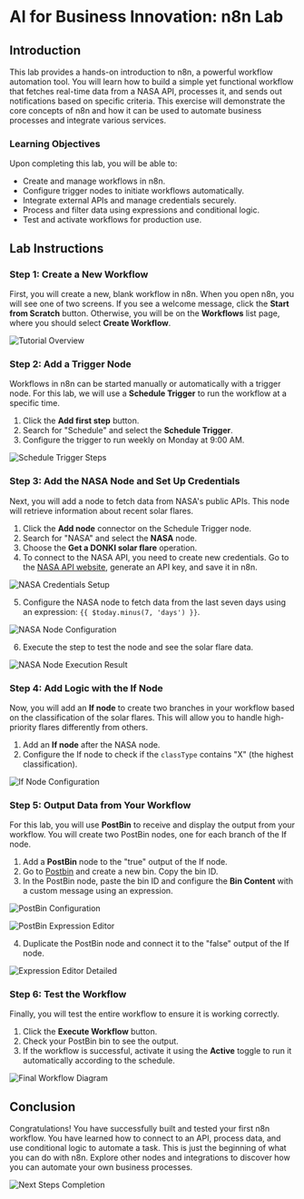 # AI for Business Innovation: n8n Lab

## Introduction

This lab provides a hands-on introduction to n8n, a powerful workflow automation tool. You will learn how to build a simple yet functional workflow that fetches real-time data from a NASA API, processes it, and sends out notifications based on specific criteria. This exercise will demonstrate the core concepts of n8n and how it can be used to automate business processes and integrate various services.

### Learning Objectives

Upon completing this lab, you will be able to:

*   Create and manage workflows in n8n.
*   Configure trigger nodes to initiate workflows automatically.
*   Integrate external APIs and manage credentials securely.
*   Process and filter data using expressions and conditional logic.
*   Test and activate workflows for production use.

## Lab Instructions

### Step 1: Create a New Workflow

First, you will create a new, blank workflow in n8n. When you open n8n, you will see one of two screens. If you see a welcome message, click the **Start from Scratch** button. Otherwise, you will be on the **Workflows** list page, where you should select **Create Workflow**.

![Tutorial Overview](https://private-us-east-1.manuscdn.com/sessionFile/v6AeLuxZsuOMLWmQ3uaBAS/sandbox/V48k3tN3dpLd5gzKqL2xRs-images_1759333164207_na1fn_L2hvbWUvdWJ1bnR1L244bl9sYWIvaW1hZ2VzLzAxX3R1dG9yaWFsX292ZXJ2aWV3.png?Policy=eyJTdGF0ZW1lbnQiOlt7IlJlc291cmNlIjoiaHR0cHM6Ly9wcml2YXRlLXVzLWVhc3QtMS5tYW51c2Nkbi5jb20vc2Vzc2lvbkZpbGUvdjZBZUx1eFpzdU9NTFdtUTN1YUJBUy9zYW5kYm94L1Y0OGszdE4zZHBMZDVnektxTDJ4UnMtaW1hZ2VzXzE3NTkzMzMxNjQyMDdfbmExZm5fTDJodmJXVXZkV0oxYm5SMUwyNDRibDlzWVdJdmFXMWhaMlZ6THpBeFgzUjFkRzl5YVdGc1gyOTJaWEoyYVdWMy5wbmciLCJDb25kaXRpb24iOnsiRGF0ZUxlc3NUaGFuIjp7IkFXUzpFcG9jaFRpbWUiOjE3OTg3NjE2MDB9fX1dfQ__&Key-Pair-Id=K2HSFNDJXOU9YS&Signature=J0z1BWF9sqZ0lwbo~jfM4CuXz4ToygJFwv4Em5AwtnABAIfsUIszKbCZFfcmYrxs8EK2-2NrYwVQglF1GrJ7C04t63phbl-qbXo2YIH9mDrRYJCqZk2WmEkEn7XyA0HUm0ute-RwgnVXrR76~ryIYDoLqOZzHR3fcOqmBrkeHweoXFzJ2LVmXHMgWsgdHt8tym23ccoLW6WAT483zMwM~NFisZ7b5RwZUEMwdRgxHpCuUKlvV95codTJMByCAFlE-7anuKpNhzYLw9l1PzRO1NDoOb-WRlcMcTk9QI5ftlqi09-If9Zc7x795BmQYpkGwAtYWwT09m4T1QUNDV~Bqw__)

### Step 2: Add a Trigger Node

Workflows in n8n can be started manually or automatically with a trigger node. For this lab, we will use a **Schedule Trigger** to run the workflow at a specific time.

1.  Click the **Add first step** button.
2.  Search for "Schedule" and select the **Schedule Trigger**.
3.  Configure the trigger to run weekly on Monday at 9:00 AM.

![Schedule Trigger Steps](https://private-us-east-1.manuscdn.com/sessionFile/v6AeLuxZsuOMLWmQ3uaBAS/sandbox/V48k3tN3dpLd5gzKqL2xRs-images_1759333164210_na1fn_L2hvbWUvdWJ1bnR1L244bl9sYWIvaW1hZ2VzLzAyX3NjaGVkdWxlX3RyaWdnZXJfc3RlcHM.png?Policy=eyJTdGF0ZW1lbnQiOlt7IlJlc291cmNlIjoiaHR0cHM6Ly9wcml2YXRlLXVzLWVhc3QtMS5tYW51c2Nkbi5jb20vc2Vzc2lvbkZpbGUvdjZBZUx1eFpzdU9NTFdtUTN1YUJBUy9zYW5kYm94L1Y0OGszdE4zZHBMZDVnektxTDJ4UnMtaW1hZ2VzXzE3NTkzMzMxNjQyMTBfbmExZm5fTDJodmJXVXZkV0oxYm5SMUwyNDRibDlzWVdJdmFXMWhaMlZ6THpBeVgzTmphR1ZrZFd4bFgzUnlhV2RuWlhKZmMzUmxjSE0ucG5nIiwiQ29uZGl0aW9uIjp7IkRhdGVMZXNzVGhhbiI6eyJBV1M6RXBvY2hUaW1lIjoxNzk4NzYxNjAwfX19XX0_&Key-Pair-Id=K2HSFNDJXOU9YS&Signature=qh5I9ON1gRx0JmDW6W4fBwDBeOkT~xVwdeCOpsXA3rdhT1NCQw7c3qnAwf-9QtMzxZ62Av6BrVnJ-JAWCIZtdGsY-gUYeaBbZoabIkXDhBWUY8-b9yfFnwYJlx1yCn4eXR3L9~hpiEO5L2ycwkcLwG679m2lCvq9hCTjTQQ-bMmxUvNOHFNJhmunmIvrMuj091wdUctrYw543TtWFA8FtJFeOASQQUebIUCGdGpuPBUi2cvzOB26kodZ~nRdI1JZhKAbQC3r1JoPKht6Wo76t8E8dHqfzpMAtEGnvoz-9SF6bh-DpQXrMwom-9j20y8PsyUHCYKy-fWp9naHsNeJ1g__)

### Step 3: Add the NASA Node and Set Up Credentials

Next, you will add a node to fetch data from NASA's public APIs. This node will retrieve information about recent solar flares.

1.  Click the **Add node** connector on the Schedule Trigger node.
2.  Search for "NASA" and select the **NASA** node.
3.  Choose the **Get a DONKI solar flare** operation.
4.  To connect to the NASA API, you need to create new credentials. Go to the [NASA API website](https://api.nasa.gov/), generate an API key, and save it in n8n.

![NASA Credentials Setup](https://private-us-east-1.manuscdn.com/sessionFile/v6AeLuxZsuOMLWmQ3uaBAS/sandbox/V48k3tN3dpLd5gzKqL2xRs-images_1759333164212_na1fn_L2hvbWUvdWJ1bnR1L244bl9sYWIvaW1hZ2VzLzAzX25hc2FfY3JlZGVudGlhbHNfc2V0dXA.png?Policy=eyJTdGF0ZW1lbnQiOlt7IlJlc291cmNlIjoiaHR0cHM6Ly9wcml2YXRlLXVzLWVhc3QtMS5tYW51c2Nkbi5jb20vc2Vzc2lvbkZpbGUvdjZBZUx1eFpzdU9NTFdtUTN1YUJBUy9zYW5kYm94L1Y0OGszdE4zZHBMZDVnektxTDJ4UnMtaW1hZ2VzXzE3NTkzMzMxNjQyMTJfbmExZm5fTDJodmJXVXZkV0oxYm5SMUwyNDRibDlzWVdJdmFXMWhaMlZ6THpBelgyNWhjMkZmWTNKbFpHVnVkR2xoYkhOZmMyVjBkWEEucG5nIiwiQ29uZGl0aW9uIjp7IkRhdGVMZXNzVGhhbiI6eyJBV1M6RXBvY2hUaW1lIjoxNzk4NzYxNjAwfX19XX0_&Key-Pair-Id=K2HSFNDJXOU9YS&Signature=oQj94pEebWkSj~YovHCsMKSy~bx~q98M-d0NoizgYMAqTMsVa0fX-9sg2wO2N8TW2u0v4xQTwlC3DDL2U85pvbhgJ5wXQMdyICIhd1I5h-XT3HOD94AjcaBl86nOoY7mCkojzsOz~a1ZZYRAzcAVrUxQZ1mRh0TNgVMorQkLnk7ZBCKaN8tuYnQtdEKIkYLrkov11v0y8XQXlDi0cJMoSm7ZLzEHxISK0mVBHCGk51pirH6LnFy~hJNiNph2w0lWt1rQ-fTshi~llr6u-sYZuqb8cH~qANefXUEeZfbq3eSP0UwGrNpbeNoreZFa4JPx8~QOHL~SvuW64Q83hMPYpw__)

5.  Configure the NASA node to fetch data from the last seven days using an expression: `{{ $today.minus(7, 'days') }}`.

![NASA Node Configuration](https://private-us-east-1.manuscdn.com/sessionFile/v6AeLuxZsuOMLWmQ3uaBAS/sandbox/V48k3tN3dpLd5gzKqL2xRs-images_1759333164213_na1fn_L2hvbWUvdWJ1bnR1L244bl9sYWIvaW1hZ2VzLzA0X25hc2Ffbm9kZV9jb25maWd1cmF0aW9u.png?Policy=eyJTdGF0ZW1lbnQiOlt7IlJlc291cmNlIjoiaHR0cHM6Ly9wcml2YXRlLXVzLWVhc3QtMS5tYW51c2Nkbi5jb20vc2Vzc2lvbkZpbGUvdjZBZUx1eFpzdU9NTFdtUTN1YUJBUy9zYW5kYm94L1Y0OGszdE4zZHBMZDVnektxTDJ4UnMtaW1hZ2VzXzE3NTkzMzMxNjQyMTNfbmExZm5fTDJodmJXVXZkV0oxYm5SMUwyNDRibDlzWVdJdmFXMWhaMlZ6THpBMFgyNWhjMkZmYm05a1pWOWpiMjVtYVdkMWNtRjBhVzl1LnBuZyIsIkNvbmRpdGlvbiI6eyJEYXRlTGVzc1RoYW4iOnsiQVdTOkVwb2NoVGltZSI6MTc5ODc2MTYwMH19fV19&Key-Pair-Id=K2HSFNDJXOU9YS&Signature=u9Ak2EdfnL7DbxLSaWQPj2eb4kWrE88bE1j1feEnXmCFMD-dnoB7mcU2QRnExV9AcoNvcNERLLrx8sCRAJr2kDeTKWqapRFL51dftpC2J4vchYBkThDmv7UpeuRVq0mPcTEVuopBhdnUZYc4RRsZRjXqnJMO7ZzF9kCeu1kM3bDz55hjW15nHSNGnmIIEeXouuehgj6GBoTDc6yP2hKxV-9s610HXVQQOQ8-7DNy5PGgWGsni-8gwrf8apa4O7MKxKsRnKdSlDb7RIdui9fbxG3kteeKCPGVg7M9EABGUqyS1AFgd0q2GzBzBH6NB3x0SBfEVQO7Bvrqk~9JqGB7Jg__)

6.  Execute the step to test the node and see the solar flare data.

![NASA Node Execution Result](https://private-us-east-1.manuscdn.com/sessionFile/v6AeLuxZsuOMLWmQ3uaBAS/sandbox/V48k3tN3dpLd5gzKqL2xRs-images_1759333164214_na1fn_L2hvbWUvdWJ1bnR1L244bl9sYWIvaW1hZ2VzLzA1X25hc2Ffbm9kZV9leGVjdXRpb25fcmVzdWx0.png?Policy=eyJTdGF0ZW1lbnQiOlt7IlJlc291cmNlIjoiaHR0cHM6Ly9wcml2YXRlLXVzLWVhc3QtMS5tYW51c2Nkbi5jb20vc2Vzc2lvbkZpbGUvdjZBZUx1eFpzdU9NTFdtUTN1YUJBUy9zYW5kYm94L1Y0OGszdE4zZHBMZDVnektxTDJ4UnMtaW1hZ2VzXzE3NTkzMzMxNjQyMTRfbmExZm5fTDJodmJXVXZkV0oxYm5SMUwyNDRibDlzWVdJdmFXMWhaMlZ6THpBMVgyNWhjMkZmYm05a1pWOWxlR1ZqZFhScGIyNWZjbVZ6ZFd4MC5wbmciLCJDb25kaXRpb24iOnsiRGF0ZUxlc3NUaGFuIjp7IkFXUzpFcG9jaFRpbWUiOjE3OTg3NjE2MDB9fX1dfQ__&Key-Pair-Id=K2HSFNDJXOU9YS&Signature=c38yxwiwCkU4wuAZgkcgJWuHqKYf0ja9te4OktSfHipACPkIisjLpXAMnx3rbHAGfwDXuqgQNyuxf~7FYUbXxFfMX92MpGnqJPMmzWPOmYYfnYUM1YigiQ5j~vrLwaSCJPrsBKXPCSmiVGGX7k-K2iBQBkApcVUxhneVRVpI8E-xOPDRL5J9xYaoukqWXMBBt2ZlPPd9pglW8sVqtWWs4apUUxp0p8eKo6roVKuym04kpj1WvDYGckFBmli1lM3ghhkcUONjA6d5POU1pCAVOohun~kwkwxJLfjcaMt0YlJGNGmf4EoA5ne~AZECdJSQWAuNkQpaXIqwpUG59CmP3A__)

### Step 4: Add Logic with the If Node

Now, you will add an **If node** to create two branches in your workflow based on the classification of the solar flares. This will allow you to handle high-priority flares differently from others.

1.  Add an **If node** after the NASA node.
2.  Configure the If node to check if the `classType` contains "X" (the highest classification).

![If Node Configuration](https://private-us-east-1.manuscdn.com/sessionFile/v6AeLuxZsuOMLWmQ3uaBAS/sandbox/V48k3tN3dpLd5gzKqL2xRs-images_1759333164221_na1fn_L2hvbWUvdWJ1bnR1L244bl9sYWIvaW1hZ2VzLzA2X2lmX25vZGVfY29uZmlndXJhdGlvbg.png?Policy=eyJTdGF0ZW1lbnQiOlt7IlJlc291cmNlIjoiaHR0cHM6Ly9wcml2YXRlLXVzLWVhc3QtMS5tYW51c2Nkbi5jb20vc2Vzc2lvbkZpbGUvdjZBZUx1eFpzdU9NTFdtUTN1YUJBUy9zYW5kYm94L1Y0OGszdE4zZHBMZDVnektxTDJ4UnMtaW1hZ2VzXzE3NTkzMzMxNjQyMjFfbmExZm5fTDJodmJXVXZkV0oxYm5SMUwyNDRibDlzWVdJdmFXMWhaMlZ6THpBMlgybG1YMjV2WkdWZlkyOXVabWxuZFhKaGRHbHZiZy5wbmciLCJDb25kaXRpb24iOnsiRGF0ZUxlc3NUaGFuIjp7IkFXUzpFcG9jaFRpbWUiOjE3OTg3NjE2MDB9fX1dfQ__&Key-Pair-Id=K2HSFNDJXOU9YS&Signature=C7oe8aTFnA7qB0XHVxTK3~fQkYQhkrZ8tta7qWo0mXzJZiSW61LfZ~QcDQCAZ-m4MqificX5yPZcwJ9FFz~SdiCrvqhOBf9YbV~ELmD4CSQkc5pObCwk2Iay3WdGDSLns1KVwp6c9Mkn9Z75Nq-z~Bt~TpGH~NlfcadqTQ75qipMZdDzu7t9CzvMa~gTHx5MU1EjYI~bh~bAcMEb1KGfqMbqVAB01JuQfHxqI-B41OTh4ff-yJPV1w0udJ0gdKyYZfVbHRtiWbdQmCZFVUGysZAdJ2CkLXDB~sjbTr8ip9lorheiyviMwH8SBkhQR5jls-wcZ3MwUrfj1pMrbSDQpw__)

### Step 5: Output Data from Your Workflow

For this lab, you will use **PostBin** to receive and display the output from your workflow. You will create two PostBin nodes, one for each branch of the If node.

1.  Add a **PostBin** node to the "true" output of the If node.
2.  Go to [Postbin](https://postb.in/) and create a new bin. Copy the bin ID.
3.  In the PostBin node, paste the bin ID and configure the **Bin Content** with a custom message using an expression.

![PostBin Configuration](https://private-us-east-1.manuscdn.com/sessionFile/v6AeLuxZsuOMLWmQ3uaBAS/sandbox/V48k3tN3dpLd5gzKqL2xRs-images_1759333164222_na1fn_L2hvbWUvdWJ1bnR1L244bl9sYWIvaW1hZ2VzLzA3X3Bvc3RiaW5fY29uZmlndXJhdGlvbg.png?Policy=eyJTdGF0ZW1lbnQiOlt7IlJlc291cmNlIjoiaHR0cHM6Ly9wcml2YXRlLXVzLWVhc3QtMS5tYW51c2Nkbi5jb20vc2Vzc2lvbkZpbGUvdjZBZUx1eFpzdU9NTFdtUTN1YUJBUy9zYW5kYm94L1Y0OGszdE4zZHBMZDVnektxTDJ4UnMtaW1hZ2VzXzE3NTkzMzMxNjQyMjJfbmExZm5fTDJodmJXVXZkV0oxYm5SMUwyNDRibDlzWVdJdmFXMWhaMlZ6THpBM1gzQnZjM1JpYVc1ZlkyOXVabWxuZFhKaGRHbHZiZy5wbmciLCJDb25kaXRpb24iOnsiRGF0ZUxlc3NUaGFuIjp7IkFXUzpFcG9jaFRpbWUiOjE3OTg3NjE2MDB9fX1dfQ__&Key-Pair-Id=K2HSFNDJXOU9YS&Signature=dWsW~avDWpw0IxYTls7xrleOdR7~4Z3P7doff6E2mnYTfK9CCxvYSzC~Xhl3b4VrdSjYxABlqGk74bxUqNqv6cmtB5LjylNCksPj5nY8cXTJnI5mrVIfPTah0CLMsXS2sxIPLM0rtihCOtbKnnfQ~yWEA4REbKpubwf-xFj2nsLLwpoV1zIvp~PPcmI3-AfKfqoL1DGf9mmD3cU9jyWnq9CXV5lg2P8VS1LfnWiSs2IpcE3hBePAhj2FvstkRRRKovLL1tsnHjT-I4nN3iC14oTehYFc2L6WPUR8~aTzCoWgXcz~yljkqpc8cjvXk6ohcP3mnKHyI-Ygu0vBtuhbbQ__)

![PostBin Expression Editor](https://private-us-east-1.manuscdn.com/sessionFile/v6AeLuxZsuOMLWmQ3uaBAS/sandbox/V48k3tN3dpLd5gzKqL2xRs-images_1759333164224_na1fn_L2hvbWUvdWJ1bnR1L244bl9sYWIvaW1hZ2VzLzA4X3Bvc3RiaW5fZXhwcmVzc2lvbl9lZGl0b3I.png?Policy=eyJTdGF0ZW1lbnQiOlt7IlJlc291cmNlIjoiaHR0cHM6Ly9wcml2YXRlLXVzLWVhc3QtMS5tYW51c2Nkbi5jb20vc2Vzc2lvbkZpbGUvdjZBZUx1eFpzdU9NTFdtUTN1YUJBUy9zYW5kYm94L1Y0OGszdE4zZHBMZDVnektxTDJ4UnMtaW1hZ2VzXzE3NTkzMzMxNjQyMjRfbmExZm5fTDJodmJXVXZkV0oxYm5SMUwyNDRibDlzWVdJdmFXMWhaMlZ6THpBNFgzQnZjM1JpYVc1ZlpYaHdjbVZ6YzJsdmJsOWxaR2wwYjNJLnBuZyIsIkNvbmRpdGlvbiI6eyJEYXRlTGVzc1RoYW4iOnsiQVdTOkVwb2NoVGltZSI6MTc5ODc2MTYwMH19fV19&Key-Pair-Id=K2HSFNDJXOU9YS&Signature=WqVqcrPMNhHYq0Q2U2c9qQf5U7djY6b0dnVGHmXevE8E5VGQutQL~zuBersGS~lLsJ6-8p6bPsR9g4jK5pfs8Ltd5LJaIN3USp2jH62QhPzF0RFOkAK7BLFuhEaN9aEkjH8F4BAhzCIrVBTtlaTCRDPyMdaBuqxyepm8Cf9rvGRaE8g08iH82vYpFDbxLf1wmCuKV6EP6lJeJnwSkW4jqDwp9~97BMp9F7Ooo2mcaNvC8h3l9U1E4iMPym2ol91ZLUQBRj2GehMs90ZqASUHC5qxhUQVd9y0y13wBau2vPIu-MZ1k~p~LlTBgUQxpDIYi8KfhmhGRLlvgZ1PmgEdGA__)

4.  Duplicate the PostBin node and connect it to the "false" output of the If node.

![Expression Editor Detailed](https://private-us-east-1.manuscdn.com/sessionFile/v6AeLuxZsuOMLWmQ3uaBAS/sandbox/V48k3tN3dpLd5gzKqL2xRs-images_1759333164225_na1fn_L2hvbWUvdWJ1bnR1L244bl9sYWIvaW1hZ2VzLzA5X2V4cHJlc3Npb25fZWRpdG9yX2RldGFpbGVk.png?Policy=eyJTdGF0ZW1lbnQiOlt7IlJlc291cmNlIjoiaHR0cHM6Ly9wcml2YXRlLXVzLWVhc3QtMS5tYW51c2Nkbi5jb20vc2Vzc2lvbkZpbGUvdjZBZUx1eFpzdU9NTFdtUTN1YUJBUy9zYW5kYm94L1Y0OGszdE4zZHBMZDVnektxTDJ4UnMtaW1hZ2VzXzE3NTkzMzMxNjQyMjVfbmExZm5fTDJodmJXVXZkV0oxYm5SMUwyNDRibDlzWVdJdmFXMWhaMlZ6THpBNVgyVjRjSEpsYzNOcGIyNWZaV1JwZEc5eVgyUmxkR0ZwYkdWay5wbmciLCJDb25kaXRpb24iOnsiRGF0ZUxlc3NUaGFuIjp7IkFXUzpFcG9jaFRpbWUiOjE3OTg3NjE2MDB9fX1dfQ__&Key-Pair-Id=K2HSFNDJXOU9YS&Signature=pYzmc5JTDB6Ejr-4rBspM-7dOeiBNBXymM-SOJMCjg6R73EEiiVXFVUDpBx8UMif7B9bAb2s-JpbTcNSLDrVE1HewKjiWTLRQB5Dy8NG7zgMEkZv0WbNMTPV6qUXUsxYlSRget8WhXEnU8PwyHzlVuw8FH3o9t0GXjROnODKxathP625U6gxhbLzjPAQq3AnXuofpIjW0ycsoOqIbM30rxEa2EwTnEeCkM90bDLUJxYal3M89rVYZwJ9xIW7zHZQ8DF2Wcv2d4QR19KpJ27OdrTZasBXWQBHfZfwHm7TcCaM2jYThQUpLi9aE1ntoUcRbp7dSNTuokU-I96koPjlGw__)

### Step 6: Test the Workflow

Finally, you will test the entire workflow to ensure it is working correctly.

1.  Click the **Execute Workflow** button.
2.  Check your PostBin bin to see the output.
3.  If the workflow is successful, activate it using the **Active** toggle to run it automatically according to the schedule.

![Final Workflow Diagram](https://private-us-east-1.manuscdn.com/sessionFile/v6AeLuxZsuOMLWmQ3uaBAS/sandbox/V48k3tN3dpLd5gzKqL2xRs-images_1759333164226_na1fn_L2hvbWUvdWJ1bnR1L244bl9sYWIvaW1hZ2VzLzEwX2ZpbmFsX3dvcmtmbG93X2RpYWdyYW0.png?Policy=eyJTdGF0ZW1lbnQiOlt7IlJlc291cmNlIjoiaHR0cHM6Ly9wcml2YXRlLXVzLWVhc3QtMS5tYW51c2Nkbi5jb20vc2Vzc2lvbkZpbGUvdjZBZUx1eFpzdU9NTFdtUTN1YUJBUy9zYW5kYm94L1Y0OGszdE4zZHBMZDVnektxTDJ4UnMtaW1hZ2VzXzE3NTkzMzMxNjQyMjZfbmExZm5fTDJodmJXVXZkV0oxYm5SMUwyNDRibDlzWVdJdmFXMWhaMlZ6THpFd1gyWnBibUZzWDNkdmNtdG1iRzkzWDJScFlXZHlZVzAucG5nIiwiQ29uZGl0aW9uIjp7IkRhdGVMZXNzVGhhbiI6eyJBV1M6RXBvY2hUaW1lIjoxNzk4NzYxNjAwfX19XX0_&Key-Pair-Id=K2HSFNDJXOU9YS&Signature=riekZb7UO2l4lwYTI5TyRnNAPkrKgmrb-2Bn~oYR-tNQn~~-EMPcM~k~kRXi8XKImv-4-b6~KSN9z5dzK6vhyLvZBY8uTmVALQ9KAfE6rkBduUz6XSxqOR35uATvmnleMNsbucd0jJPfjFTruM7Ov1ULjjEpgd~iBNSI-Q8iKBYES0KwCST3XUe1WuwY4PgzbiUzybA073sDFtkMIk7GZLPbRP2Dh0tyQOQy-ZDwn-5ETPNY7HxFDus~teg3uZspzuu7Ij2iHN3I7DWMZSa6EbN6FYN5vSitdKTsjysDV4R14~Kl7zdXDSHkA6SiOgTV4zYea-S5V5uJW0OhDygrIg__)

## Conclusion

Congratulations! You have successfully built and tested your first n8n workflow. You have learned how to connect to an API, process data, and use conditional logic to automate a task. This is just the beginning of what you can do with n8n. Explore other nodes and integrations to discover how you can automate your own business processes.

![Next Steps Completion](https://private-us-east-1.manuscdn.com/sessionFile/v6AeLuxZsuOMLWmQ3uaBAS/sandbox/V48k3tN3dpLd5gzKqL2xRs-images_1759333164227_na1fn_L2hvbWUvdWJ1bnR1L244bl9sYWIvaW1hZ2VzLzExX25leHRfc3RlcHNfY29tcGxldGlvbg.png?Policy=eyJTdGF0ZW1lbnQiOlt7IlJlc291cmNlIjoiaHR0cHM6Ly9wcml2YXRlLXVzLWVhc3QtMS5tYW51c2Nkbi5jb20vc2Vzc2lvbkZpbGUvdjZBZUx1eFpzdU9NTFdtUTN1YUJBUy9zYW5kYm94L1Y0OGszdE4zZHBMZDVnektxTDJ4UnMtaW1hZ2VzXzE3NTkzMzMxNjQyMjdfbmExZm5fTDJodmJXVXZkV0oxYm5SMUwyNDRibDlzWVdJdmFXMWhaMlZ6THpFeFgyNWxlSFJmYzNSbGNITmZZMjl0Y0d4bGRHbHZiZy5wbmciLCJDb25kaXRpb24iOnsiRGF0ZUxlc3NUaGFuIjp7IkFXUzpFcG9jaFRpbWUiOjE3OTg3NjE2MDB9fX1dfQ__&Key-Pair-Id=K2HSFNDJXOU9YS&Signature=OPBW5P~GZGFpYqRX0CLqDYZp6vQ4GJUVKdjipVrx6FuOCvlZ4YsLzYmGodrShmtLX7autOwPzDttcU3mGVGrmLiERLX4cl7YMdIRhMDlgUgcSBjNZ2ju4cB4a9Z4zC2hkaZZQVTknHDQMziZ9g~lU11wnlSik6thHwzUZ~AZx3a-jINFQoeIlqtjE-daWw1jp4I~zgcHvGJlIlASGmxuVZDFYnLCKEqtYwxqiiOjo~FKHaj8ue-5cSDMEBdfx5RnpFF0TVYpPy-Y6QKo17T7rYw0j9RQUL0IuW9SseFyWsThJo5G29UVOb~Y44nYI3sc-Nr2bIgbtu~5dheS~FRm-A__)

